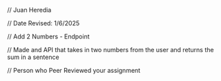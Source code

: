// Juan Heredia

 // Date Revised: 1/6/2025

 // Add 2 Numbers - Endpoint

 // Made and API that takes in two numbers from the user and returns the sum in a sentence

// Person who Peer Reviewed your assignment